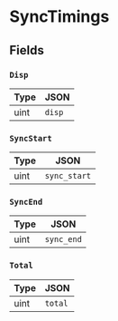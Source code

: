 # SyncTimings



## Fields


### `Disp`



| Type | JSON |
| ---- | -----------|
| uint | `disp` |

### `SyncStart`



| Type | JSON |
| ---- | -----------|
| uint | `sync_start` |

### `SyncEnd`



| Type | JSON |
| ---- | -----------|
| uint | `sync_end` |

### `Total`



| Type | JSON |
| ---- | -----------|
| uint | `total` |
